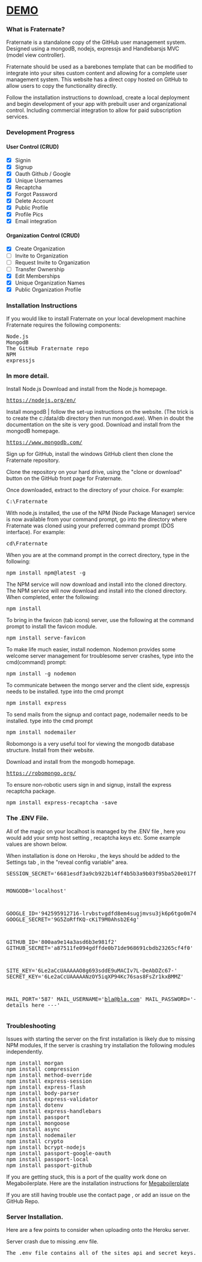 <h1><a href="https://fraternate.herokuapp.com/" target="_blank">DEMO</a></h1>

<h3>What is Fraternate?</h3>
<p>Fraternate is a standalone copy of the GitHub user management system. Designed using a mongodB, nodejs, expressjs and Handlebarsjs MVC (model view controller).</p>

<p>Fraternate should be used as a barebones template that can be modified to integrate into your sites custom content and allowing for a complete user management system.
This website has a direct copy hosted on GitHub to allow users to copy the functionality directly. </p>

<p>Follow the installation instructions to download, create a local deployment and begin development of your app with prebuilt user and organizational control. Including commercial integration to allow for paid subscription services.</p>

<h3>Development Progress</h3>
<h4>User Control (CRUD)</h4>

- [x] Signin 
- [x] Signup 
- [x] Oauth Github / Google 
- [x] Unique Usernames 
- [x] Recaptcha 
- [x] Forgot Password 
- [x] Delete Account 
- [x] Public Profile 
- [x] Profile Pics 
- [x] Email integration
<h4>Organization Control (CRUD)</h4>

- [x] Create Organization  
- [ ] Invite to Organization 
- [ ] Request Invite to Organization 
- [ ] Transfer Ownership 
- [x] Edit Memberships 
- [x] Unique Organization Names 
- [x] Public Organization Profile

<h3>Installation Instructions</h3>
<p>If you would like to install Fraternate on your local development machine Fraternate requires the following components:</p>

<pre>
Node.js
MongodB
The GitHub Fraternate repo
NPM
expressjs
</pre>
<h3>In more detail.</h3>

<p>Install Node.js Download and install from the Node.js homepage.</p>

<pre><a href="https://nodejs.org/en/">https://nodejs.org/en/</a>&nbsp;</pre>

<p>Install mongodB | follow the set-up instructions on the website. (The trick is to create the c:/data/db directory then run mongod.exe). When in doubt the documentation on the site is very good. Download and install from the mongodB homepage.</p>

<pre><a href="https://www.mongodb.com/">https://www.mongodb.com/</a>&nbsp;</pre>

<p>Sign up for GitHub, install the windows GitHub client then clone the Fraternate repository.</p>
<p>Clone the repository on your hard drive, using the "clone or download" button on the GitHub front page for Fraternate.</p>
<p>Once downloaded, extract to the directory of your choice. For example:</p>

<pre>C:\Fraternate</pre>

<p>With node.js installed, the use of the NPM (Node Package Manager) service is now available from your command prompt, go into the directory where Fraternate was cloned using your preferred command prompt (DOS interface). For example:</p>

<pre>cd\Fraternate</pre>

<p>When you are at the command prompt in the correct directory, type in the following:</p>

<pre>npm install npm@latest -g</pre>

<p>The NPM service will now download and install into the cloned directory. The NPM service will now download and install into the cloned directory. When completed, enter the following:</p>

<pre>npm install</pre>

<p>To bring in the favicon (tab icons) server, use the following at the command prompt to install the favicon module.</p>

<pre>npm install serve-favicon</pre>

<p>To make life much easier, install nodemon. Nodemon provides some welcome server management for troublesome server crashes, type into the cmd(command) prompt:</p>

<pre>npm install -g nodemon</pre>

<p>To communicate between the mongo server and the client side, expressjs needs to be installed. type into the cmd prompt</p>

<pre>npm install express</pre>

<p>To send mails from the signup and contact page, nodemailer needs to be installed. type into the cmd prompt</p>

<pre>npm install nodemailer</pre>


<p>Robomongo is a very useful tool for viewing the mongodb database structure. Install from their website.</p>

<p>Download and install from the mongodb homepage.</p>

<pre><a href="https://robomongo.org/">https://robomongo.org/</a></pre>

<p>To ensure non-robotic users sign in and signup, install the express recaptcha package.</p>

<pre>npm install express-recaptcha -save</pre>


<h3>The .ENV File.</h3>
<p>All of the magic on your localhost is managed by the .ENV file , here you would add your smtp host setting , recaptcha keys etc. Some example values are shown below.</p>
<p>When installation is done on Heroku , the keys should be added to the Settings tab , in the "reveal config variable" area.</p>
<pre>
SESSION_SECRET='6681esdf3a9cb922b14ff4b5b3a9b03f95ba520e017f5a23453f6e2792965d4e063'

MONGODB='localhost'

GOOGLE_ID='942595912716-lrvbstvgdfd8em4sugjmvsu3jk6p6tgo0m74.apps.googleusercontent.com'
GOOGLE_SECRET='9G5ZoRffKQ-cKiT9M0Ahsb2E4g'

GITHUB_ID='800aa9e14a3asd6b3e981f2'
GITHUB_SECRET='a87511fe094gdffde0b71de968691cbdb23265cf4f0'

SITE_KEY='6Le2aCcUAAAAAO8g693sddE9uMACIv7L-DeAbDZc67-'
SECRET_KEY='6Le2aCcUAAAAANzOY5iqXP94Kc76sas8FsZr1kxBMMZ'

MAIL_PORT='587'
MAIL_USERNAME='bla@bla.com'
MAIL_PASSWORD='--- add your details here ---'
</pre>

<h3>Troubleshooting</h3>

<p>Issues with starting the server on the first installation is likely due to missing NPM modules, If the server is crashing try installation the following modules independently.</p>

<pre>npm install morgan
npm install compression
npm install method-override
npm install express-session
npm install express-flash
npm install body-parser
npm install express-validator
npm install dotenv
npm install express-handlebars
npm install passport
npm install mongoose
npm install async
npm install nodemailer
npm install crypto
npm install bcrypt-nodejs
npm install passport-google-oauth
npm install passport-local
npm install passport-github
</pre>

<p>If you are getting stuck, this is a port of the quality work done on Megaboilerplate. Here are the installation instructions for&nbsp;<a href="https://github.com/sahat/megaboilerplate#express">Megaboilerplate</a></p>

<p>If you are still having trouble use the contact page , or add an issue on the GitHub Repo.</p>

<h3>Server Installation.</h3>

<p>Here are a few points to consider when uploading onto the Heroku server.</p>

Server crash due to missing .env file.

<pre>The .env file contains all of the sites api and secret keys. Ensure that it exists on the server.</pre>

